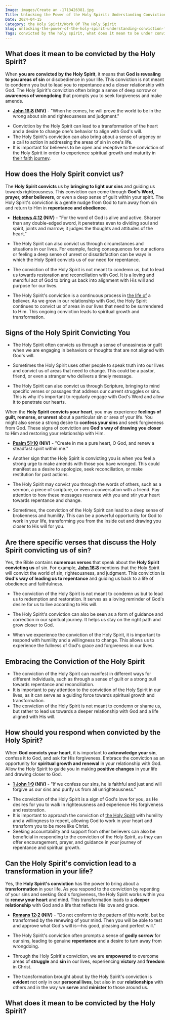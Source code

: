 ```yaml
---
Image: images/Create an -1713426381.jpg
Title: Unlocking the Power of the Holy Spirit: Understanding Conviction for Christian Growth
Date: 2024-04-15
Category: the Holy Spirit/Work Of The Holy Spirit
Slug: unlocking-the-power-of-the-holy-spirit-understanding-conviction-for-christian-growth
Tags: convicted by the holy spirit, what does it mean to be under conviction, when god convicts your heart, what does it mean when god convicts your heart, feeling convicted by the holy spirit, holy ghost conviction, signs the holy spirit is convicting you, the conviction of the holy spirit, how does the holy spirit convict us, does the holy spirit convict, conviction of holy spirit, it is the holy spirit who convicts, the holy spirit convicts of sin, conviction of the holy spirit, holy spirit conviction, conviction of the holy spirit verses, holy spirit convicts of sin, holy spirit convicts us of sin, only the holy spirit can convict, the holy spirit convicts us of sin, the holy spirit convicts us of sin verse, the spirit convicts us of sin, holy spirit convict the world of sin, the holy spirit convicts, the holy spirit convicts the world of sin, holy spirit will convict the world of sin, conviction of sin, convict the world of sin, the holy spirit, work of the holy spirit
---
```

## What does it mean to be convicted by the Holy Spirit?

When **you are convicted by the Holy Spirit**, it means that **God is revealing to you areas of sin** or disobedience in your life. This conviction is not meant to condemn you but to lead you to repentance and a closer relationship with God. The Holy Spirit's conviction often brings a sense of deep sorrow or **awareness of wrongdoing** that prompts you to seek forgiveness and make amends.

* **[John 16:8](https://www.bibleref.com/John/16/John-16-8.html) (NIV)** - "When he comes, he will prove the world to be in the wrong about sin and righteousness and judgment."

- Conviction by the Holy Spirit can lead to a transformation of the heart and a desire to change one's behavior to align with God's will.
- The Holy Spirit's conviction can also bring about a sense of urgency or a call to action in addressing the areas of sin in one's life.
- It is important for believers to be open and receptive to the conviction of the Holy Spirit in order to experience spiritual growth and maturity in [their faith journey](/unveiling-the-power-of-bible-study-fellowship-bsf-a-comprehensive-guide-to-spiritual-growth).

## How does the Holy Spirit convict us?

The **Holy Spirit convicts** us by **bringing to light our sins** and guiding us towards righteousness. This conviction can come through **God's Word, prayer, other believers**, or even a deep sense of guilt within your spirit. The Holy Spirit's conviction is a gentle nudge from God to turn away from sin and return to Him in **repentance and obedience**.

* **[Hebrews 4:12](https://www.bibleref.com/Hebrews/4/Hebrews-4-12.html) (NIV)** - "For the word of God is alive and active. Sharper than any double-edged sword, it penetrates even to dividing soul and spirit, joints and marrow; it judges the thoughts and attitudes of the heart."

- The Holy Spirit can also convict us through circumstances and situations in our lives. For example, facing consequences for our actions or feeling a deep sense of unrest or dissatisfaction can be ways in which the Holy Spirit convicts us of our need for repentance.

- The conviction of the Holy Spirit is not meant to condemn us, but to lead us towards restoration and reconciliation with God. It is a loving and merciful act of God to bring us back into alignment with His will and purpose for our lives.

- The Holy Spirit's conviction is a continuous process in [the life of](/uncovering-the-divine-journey-of-jesus-exploring-the-life-of-christ) a believer. As we grow in our relationship with God, the Holy Spirit continues to convict us of areas in our lives that need to be surrendered to Him. This ongoing conviction leads to spiritual growth and transformation.

## Signs of the Holy Spirit Convicting You

- The Holy Spirit often convicts us through a sense of uneasiness or guilt when we are engaging in behaviors or thoughts that are not aligned with God's will.

- Sometimes the Holy Spirit uses other people to speak truth into our lives and convict us of areas that need to change. This could be a pastor, friend, or even a stranger who delivers a timely message.

- The Holy Spirit can also convict us through Scripture, bringing to mind specific verses or passages that address our current struggles or sins. This is why it's important to regularly engage with God's Word and allow it to penetrate our hearts.

When the **Holy Spirit convicts your heart**, you may experience **feelings of guilt, remorse, or unrest** about a particular sin or area of your life. You might also sense a strong desire to **confess your sins** and seek forgiveness from God. These signs of conviction are **God's way of drawing you closer** to Him and restoring your relationship with Him.

* **[Psalm 51:10](https://www.bibleref.com/Psalm/51/Psalm-51-10.html) (NIV)** - "Create in me a pure heart, O God, and renew a steadfast spirit within me."

- Another sign that the Holy Spirit is convicting you is when you feel a strong urge to make amends with those you have wronged. This could manifest as a desire to apologize, seek reconciliation, or make restitution for past actions.

- The Holy Spirit may convict you through the words of others, such as a sermon, a piece of scripture, or even a conversation with a friend. Pay attention to how these messages resonate with you and stir your heart towards repentance and change.

- Sometimes, the conviction of the Holy Spirit can lead to a deep sense of brokenness and humility. This can be a powerful opportunity for God to work in your life, transforming you from the inside out and drawing you closer to His will for you.

## Are there specific verses that discuss the Holy Spirit convicting us of sin?

Yes, the Bible contains **numerous verses** that speak about the **Holy Spirit convicting us** of sin. For example, **[John 16:8](https://www.bibleref.com/John/16/John-16-8.html)** mentions that the Holy Spirit will convict the world of sin, righteousness, and judgment. This conviction is **God's way of leading us to repentance** and guiding us back to a life of obedience and faithfulness.

* The conviction of the Holy Spirit is not meant to condemn us but to lead us to redemption and restoration. It serves as a loving reminder of God's desire for us to live according to His will.

* The Holy Spirit's conviction can also be seen as a form of guidance and correction in our spiritual journey. It helps us stay on the right path and grow closer to God.

* When we experience the conviction of the Holy Spirit, it is important to respond with humility and a willingness to change. This allows us to experience the fullness of God's grace and forgiveness in our lives.

## Embracing the Conviction of the Holy Spirit

- The conviction of the Holy Spirit can manifest in different ways for different individuals, such as through a sense of guilt or a strong pull towards repentance and reconciliation.
- It is important to pay attention to the conviction of the Holy Spirit in our lives, as it can serve as a guiding force towards spiritual growth and transformation.
- The conviction of the Holy Spirit is not meant to condemn or shame us, but rather to lead us towards a deeper relationship with God and a life aligned with His will.

## How should you respond when convicted by the Holy Spirit?

When **God convicts your heart**, it is important to **acknowledge your sin**, confess it to God, and ask for His forgiveness. Embrace the conviction as an opportunity for **spiritual growth and renewal** in your relationship with God. Allow the Holy Spirit to guide you in making **positive changes** in your life and drawing closer to God.

* **[1 John 1:9](https://www.bibleref.com/1-John/1/1-John-1-9.html) (NIV)** - "If we confess our sins, he is faithful and just and will forgive us our sins and purify us from all unrighteousness."

- The conviction of the Holy Spirit is a sign of God's love for you, as He desires for you to walk in righteousness and experience His forgiveness and restoration.
- It is important to approach the conviction of [the Holy Spirit](/attributes-of-the-holy-spirit-understanding-the-power-and-presence-of-the-spirit-in-christianity) with humility and a willingness to repent, allowing God to work in your heart and transform you to be more like Christ.
- Seeking accountability and support from other believers can also be beneficial in responding to the conviction of the Holy Spirit, as they can offer encouragement, prayer, and guidance in your journey of repentance and spiritual growth.

## Can the Holy Spirit's conviction lead to a transformation in your life?

Yes, the **Holy Spirit's conviction** has the power to bring about a **transformation** in your life. As you respond to the conviction by repenting of your sins and seeking God's forgiveness, the Holy Spirit works within you to **renew your heart** and mind. This transformation leads to a **deeper relationship** with God and a life that reflects His love and grace.

* **[Romans 12:2](https://www.bibleref.com/Romans/12/Romans-12-2.html) (NIV)** - "Do not conform to the pattern of this world, but be transformed by the renewing of your mind. Then you will be able to test and approve what God's will is—his good, pleasing and perfect will."

- The Holy Spirit's conviction often prompts a sense of **godly sorrow** for our sins, leading to genuine **repentance** and a desire to turn away from wrongdoing.

- Through the Holy Spirit's conviction, we are **empowered** to overcome areas of **struggle** and **sin** in our lives, experiencing **victory** and **freedom** in Christ.

- The transformation brought about by the Holy Spirit's conviction is **evident** not only in our **personal lives**, but also in our **relationships** with others and in the way we **serve** and **minister** to those around us.
## What does it mean to be convicted by the Holy Spirit?